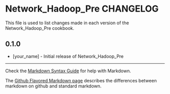 Network_Hadoop_Pre CHANGELOG
============================

This file is used to list changes made in each version of the Network_Hadoop_Pre cookbook.

0.1.0
-----
- [your_name] - Initial release of Network_Hadoop_Pre

- - -
Check the [Markdown Syntax Guide](http://daringfireball.net/projects/markdown/syntax) for help with Markdown.

The [Github Flavored Markdown page](http://github.github.com/github-flavored-markdown/) describes the differences between markdown on github and standard markdown.
